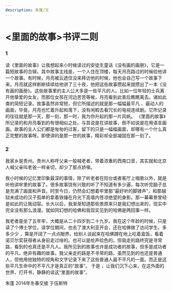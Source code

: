 ```yaml
---
description: 朱蓬/文
---
```


# &lt;里面的故事&gt;书评二则

### 1

读《里面的故事》让我想起来小时候读过的安徒生童话《没有画的画册》，它是一篇短故事的合辑，其中故事主线是，一个人住在顶楼，每天月亮路过的时候给他讲一个故事。有时候，月亮被云遮住没来拜访他的时候，他也会自己写一个故事下来。月亮就这样断断续续给他讲了三十夜，他把这些故事攒起来就攒出了一本《没有画的画册》。这些故事里的主人公大多是一些平凡的人。比如一位年轻的士兵离开他挚爱的女友，而那位女孩在河边苦苦等候，月亮看到此景后瞧瞧离去。诸如此类的简短记录。故事虽然非常短，但它所描述的就是那一幅幅最平凡 、最动人的画面，毕竟，月亮也忙着升起和落下，没有闲暇去看冗长的电视连续剧。它所记录的往往就是那一天，那一刻，那一时，我为你升起的那一片风帆。 《里面的故事》所记录的和月亮看到的有很相似之处。与其说是在讲故事，倒不如说是在用语言画画。故事的主人公们都是匆匆的过客，留下的只是一幅幅画面，却哪有一个什么真正完整的故事呀。即使讲的是那一世的故事，精彩却全部凝固在那一刻了。

### 2

我家乡是贵州。贵州人称呼父亲一般喊老者，带着浓重的西南口音，其实就和北京人喊父亲叫老爸一样亲切，却少了那点娇嗔。

我小时候的记忆里印象最深的事情，除了听老者在阳台或者客厅上唱歌以外，就是听他讲牢里的故事了。很多故事饶有兴致的听了不知道有多少遍，每次听完脑子总是充满了画面和声音。时至今日，仍然会幻想着牢里那“最好听的脚镣声”，和那越狱未成功的汉子孤单的拿着铁锤在月光下高墙内苍凉绝望的身影。那一幕幕景曾经是如此的让我动容。长大以后，我渐渐知道那些景原来只是我幻想出来的，现实中完全没有那么浪漫。就如同幻想的哈佛和我现实见到的哈佛是两回事一样。

我老者是坐了五年牢，大概是从二十四岁到二十九岁。我在这个年龄的时候，只是读了个博士学位，读学位期间，也去了澳大利亚开会，还在哈佛做了访问学生。多多少少 ，算是开阔了一点点眼界。给别人谈起来在哈佛蹲在地上吃着盒饭，看着诺贝尔奖获得者从身前走过啥的。也可以是绘声绘色的。但我走的路终究是寻常路，看到的也真还是平凡人。我所见到的故事也许是成功者的故事，但多是成功者的平凡，绝非有趣的故事。我父亲走的路是不寻常的路，虽然见到的也还是普通人，但他用他独特的视角和文字记录下来了这些普通人最不平凡的一面。而正是这些平凡生命中的不平凡才是真正的“故事”。 于是 ，让我们沉下心来，在这外面的世界，打开书，静静的读这“里面的故事”。

朱蓬 2014年冬春交接 于伍斯特

